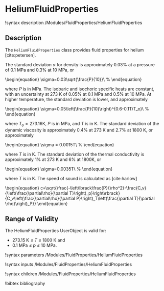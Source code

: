 # HeliumFluidProperties

!syntax description /Modules/FluidProperties/HeliumFluidProperties

## Description

The `HeliumFluidProperties` class provides fluid properties for helium
[cite:petersen].

The standard deviation $\sigma$ for density is approximately 0.03% at a pressure
of 0.1 MPa and 0.3% at 10 MPa, or

\begin{equation}
\sigma=0.03\sqrt{\frac{P}{10}}\ \%
\end{equation}

where $P$ is in MPa. The isobaric and isochoric specific heats are constant,
with an uncertainty at 273 K of 0.05% at 0.1 MPa
and 0.5% at 10 MPa. At higher temperature, the standard deviation is lower, and
approximately

\begin{equation}
\sigma=0.05\left(\frac{P}{10}\right)^{0.6-0.1T/T_o}\ \%
\end{equation}

where $T_o=273.16$K, $P$ is in MPa, and $T$ is in K.
The standard deviation of the dynamic viscosity is approximately 0.4% at
273 K and 2.7% at 1800 K, or approximately

\begin{equation}
\sigma = 0.0015T\ \%
\end{equation}

where $T$ is in K. The standard deviation of the thermal conductivity is
approximately 1% at 273 K and 6% at 1800K, or

\begin{equation}
\sigma=0.0035T\ \%
\end{equation}

where $T$ is in K. The speed of sound is calculated as [cite:harlow]

\begin{equation}
c=\sqrt{\frac{-\left\lbrack\frac{P}{\rho^2}-\frac{C_v}{\left(\frac{\partial\rho}{\partial T}\right)_p}\right\rbrack}{C_v\left(\frac{\partial\rho}{\partial P}\right)_T\left(\frac{\partial T}{\partial \rho}\right)_P}}
\end{equation}

## Range of Validity

The HeliumFluidProperties UserObject is valid for:

- 273.15 K $\le$ $T$ $\le$ 1800 K and
- 0.1 MPa $\le$ $p$ $\le$ 10 MPa.

!syntax parameters /Modules/FluidProperties/HeliumFluidProperties

!syntax inputs /Modules/FluidProperties/HeliumFluidProperties

!syntax children /Modules/FluidProperties/HeliumFluidProperties

!bibtex bibliography
